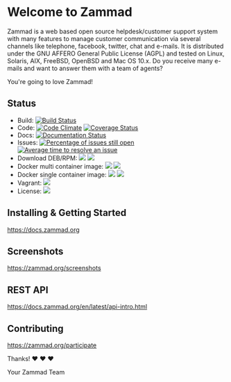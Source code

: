 # Welcome to Zammad

Zammad is a web based open source helpdesk/customer support system with many
features to manage customer communication via several channels like telephone,
facebook, twitter, chat and e-mails. It is distributed under the GNU AFFERO
General Public License (AGPL) and tested on Linux, Solaris, AIX, FreeBSD,
OpenBSD and Mac OS 10.x. Do you receive many e-mails and want to answer them
with a team of agents?

You're going to love Zammad!

## Status

- Build: [![Build Status](https://travis-ci.org/zammad/zammad.svg?branch=develop)](https://travis-ci.org/zammad/zammad)
- Code: [![Code Climate](https://codeclimate.com/github/zammad/zammad/badges/gpa.svg)](https://codeclimate.com/github/zammad/zammad) [![Coverage Status](https://coveralls.io/repos/github/zammad/zammad/badge.svg)](https://coveralls.io/github/zammad/zammad)
- Docs: [![Documentation Status](https://readthedocs.org/projects/zammad/badge/?version=latest)](https://docs.zammad.org)
- Issues: [![Percentage of issues still open](http://isitmaintained.com/badge/open/zammad/zammad.svg)](https://github.com/zammad/zammad/issues "Percentage of issues still open") [![Average time to resolve an issue](http://isitmaintained.com/badge/resolution/zammad/zammad.svg)](https://github.com/zammad/zammad/issues?q=is%3Aissue+is%3Aclosed "Average time to resolve an issue")
- Download DEB/RPM: [![](https://img.shields.io/badge/Branch-develop-lightgrey.svg)](https://packager.io/gh/zammad/zammad#develop) [![](https://img.shields.io/badge/Branch-stable-lightgrey.svg)](https://packager.io/gh/zammad/zammad#stable)
- Docker multi container image: [![](https://images.microbadger.com/badges/image/zammad/zammad-docker-compose:zammad.svg)](https://microbadger.com/images/zammad/zammad-docker-compose:zammad) [![](https://img.shields.io/badge/version-stable-blue.svg)](https://hub.docker.com/r/zammad/zammad-docker-compose)
- Docker single container image: [![](https://images.microbadger.com/badges/image/zammad/zammad.svg)](https://microbadger.com/images/zammad/zammad) [![](https://images.microbadger.com/badges/version/zammad/zammad.svg)](https://hub.docker.com/r/zammad/zammad/)
- Vagrant: [![](https://img.shields.io/badge/version-develop-blue.svg)](https://github.com/zammad/zammad-vagrant)
- License: [![](https://img.shields.io/badge/License-AGPL%203.0-lightgrey.svg)](https://github.com/zammad/zammad/blob/develop/LICENSE)

## Installing & Getting Started

https://docs.zammad.org


## Screenshots

https://zammad.org/screenshots


## REST API

https://docs.zammad.org/en/latest/api-intro.html


## Contributing

https://zammad.org/participate


Thanks! ❤️ ❤️ ❤️

 Your Zammad Team

